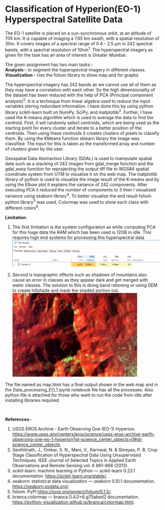 # Classification of Hyperion(EO-1)  Hyperspectral Satellite Data 

<p>The EO-1 satellite is placed on a sun-synchronous orbit, at an altitude of 705 km. It is capable of imaging a 7.65 km swath, with a spatial resolution of 30m. It covers images of a spectral range of 0.4 - 2.5 µm in 242 spectral bands, with a spectral resolution of 10nm<sup>1</sup>. The hyperspectral imagery as given for the task has an area of interest is Greater Mumbai.</p>

The given assignment has two main tasks:-<br>
<b>Analysis</b>:- to segment the hyperspectral imagery in different classes.<br>
<b>Visualization</b>:- Use the folium library to show map and for graphs

<p>The hyperspectral imagery has 242 bands as we cannot use all of them as they may have a correlation with each other. So the high dimensionality of the dataset has been reduced with the help of PCA (Principal component analysis)<sup>2</sup>. It is a technique from linear algebra used to reduce the input variables storing redundant information. I have done this by using python library scikit-learn built on NumPy, SciPy, and matplotlib<sup>3</sup>. Further, I have used the K-means algorithm which is used to average the data to find the centroid. First, it will randomly select centroids, which are being used as the starting point for every cluster and iterate to a better position of the centroids. Then using these centroids it creates clusters of pixels to classify them. By using the KMeans function sklearn library the image was classified. The input for this is taken as the transformed array and number of clusters given by the user.</p>

<p>Geospatial Data Abstraction Library (GDAL) is used to manipulate spatial data such as a stacking of 242 images from gdal_merge function and the gdal_warp function for reprojecting the output tiff file to WGS84 spatial coordinate system from UTM to visualize it on the web map. The matplotlib library of python is used to visualize the image result of the K-means and by using the Elbow plot it explains the variance of 242 components. After executing PCA it reduced the number of components to 3 then I visualized variance using seaborn library<sup>4</sup>.  To better visualize the end result folium python library<sup>5</sup> was used, Colormap was used to show each class with different colors<sup>6</sup>.</p>

<b>Limitation</b>:
1. The first limitation is the system configuration as while computing PCA for this huge data the RAM which has been used is 12GB in idle. This requires high end systems for processing this hyperspectral data
<img src="limitation1.png"></img><br>

2. Second is topographic effects such as shadows of mountains also cause an error in classes as they appear dark and get merged with water classes. The solution to this is doing band rationing or using DEM to create hillshade and mask the shaded portion out.
<br><img src="limitation2.png"></img><br>

The file named as map.html has a final output shown in the web map and in the Data_processing_EO_1.ipynb notebook file has all the processes. Also python file is attached for those who want to run the code from idle after installing libraries required.
<br>


<br>


<b>References</b>:-
1.	USGS EROS Archive - Earth Observing One (EO-1) Hyperion. https://www.usgs.gov/centers/eros/science/usgs-eros-archive-earth-observing-one-eo-1-hyperion?qt-science_center_objects=0#qt-science_center_objects.
2.	Senthilnath, J., Omkar, S. N., Mani, V., Karnwal, N. & Shreyas, P. B. Crop Stage Classification of Hyperspectral Data Using Unsupervised Techniques. IEEE Journal of Selected Topics in Applied Earth Observations and Remote Sensing vol. 6 861–866 (2013).
3.	scikit-learn: machine learning in Python — scikit-learn 0.23.1 documentation. https://scikit-learn.org/stable/.
4.	seaborn: statistical data visualization — seaborn 0.10.1 documentation. https://seaborn.pydata.org/.
5.	folium. PyPI https://pypi.org/project/folium/0.1.5/.
6.	branca.colormap — branca 0.4.0+6.g75abed2 documentation. https://python-visualization.github.io/branca/colormap.html.

